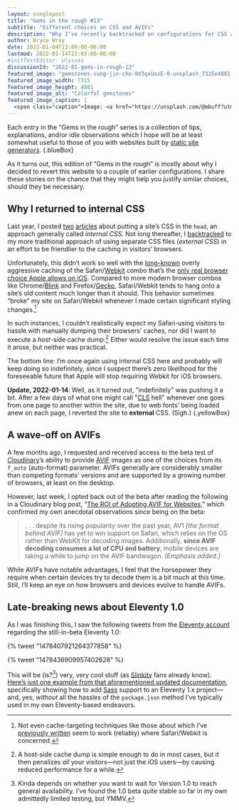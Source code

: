 ```yaml
---
layout: singlepost
title: "Gems in the rough #13"
subtitle: "Different choices on CSS and AVIFs"
description: "Why I’ve recently backtracked on configurations for CSS and image-handling."
author: Bryce Wray
date: 2022-01-04T13:09:00-06:00
lastmod: 2022-01-14T22:03:00-06:00
#initTextEditor: Ulysses
discussionId: "2022-01-gems-in-rough-13"
featured_image: "gemstones-sung-jin-cho-0d3qxUozE-0-unsplash_7315x4881.jpg"
featured_image_width: 7315
featured_image_height: 4881
featured_image_alt: "Colorful gemstones"
featured_image_caption: |
  <span class="caption">Image: <a href="https://unsplash.com/@mbuff?utm_source=unsplash&utm_medium=referral&utm_content=creditCopyText">Sung Jin Cho</a>; <a href="https://unsplash.com/s/photos/gemstones?utm_source=unsplash&utm_medium=referral&utm_content=creditCopyText">Unsplash</a></span>
---
```


Each entry in the “Gems in the rough” series is a collection of tips, explanations, and/or idle observations which I hope will be at least somewhat useful to those of you with websites built by [static site generators](https://jamstack.org/generators).
{.blueBox}

As it turns out, this edition of “Gems in the rough” is mostly about why I decided to revert this website to a couple of earlier configurations. I share these stories on the chance that they might help you justify similar choices, should they be necessary.

## Why I returned to internal CSS

Last year, I posted [two](/posts/2021/02/tailwind-head-hugo-pipes/) [articles](/posts/2021/03/tailwind-head-eleventy/) about putting a site’s CSS in the `head`, an approach generally called *internal CSS*. Not long thereafter, I [backtracked](/posts/2021/05/gems-in-rough-05/#its-all-about-the-cache) to my more traditional approach of using separate CSS files (*external CSS*) in an effort to be friendlier to the caching in visitors’ browsers.

Unfortunately, this didn’t work so well with the [long-known](https://arstechnica.com/civis/viewtopic.php?f=19&t=614905) overly aggressive caching of the Safari/[Webkit](https://webkit.org/) combo that’s the [only real browser choice Apple allows on iOS](https://infrequently.org/2021/08/webkit-ios-deep-dive/). Compared to more modern browser combos like Chrome/[Blink](https://www.chromium.org/blink) and Firefox/[Gecko](https://developer.mozilla.org/en-US/docs/Glossary/Gecko), Safari/Webkit tends to hang onto a site’s old content much longer than it should. This behavior sometimes “broke” my site on Safari/Webkit whenever I made certain significant styling changes.[^1]

In such instances, I couldn’t realistically expect my Safari-using visitors to hassle with manually dumping their browsers’ caches, nor did I want to execute a *host*-side cache dump.[^2] Either would resolve the issue each time it arose, but neither was practical.

The bottom line: I’m once again using internal CSS here and probably will keep doing so indefinitely, since I suspect there’s zero likelihood for the foreseeable future that Apple will stop requiring Webkit for iOS browsers.

**Update, 2022-01-14**: Well, as it turned out, "indefinitely" was pushing it a bit. After a few days of what one might call "[CLS](https://web.dev/cls/) hell" whenever one goes from one page to another within the site, due to web fonts’ being loaded anew on each page, I reverted the site to **external** CSS. (Sigh.)
{.yellowBox}

## A wave-off on AVIFs

A few months ago, I requested and received access to the beta test of [Cloudinary](https://cloudinary.com)’s ability to provide [AVIF](https://en.wikipedia.org/wiki/AVIF) images as one of the choices from its `f_auto` (auto-format) parameter. AVIFs generally are considerably smaller than competing formats’ versions and are supported by a growing number of browsers, at least on the desktop.

However, last week, I opted back out of the beta after reading the following in a Cloudinary blog post, “[The ROI of Adopting AVIF for Websites](https://cloudinary.com/blog/the_roi_of_adopting_avif_for_websites),” which confirmed my own anecdotal observations since being on the beta:

> .&nbsp;.&nbsp;. despite its rising popularity over the past year, AV1 *[the format behind AVIF]* has yet to win support on Safari, which relies on the OS rather than WebKit for decoding images. Additionally, **since AVIF decoding consumes a lot of CPU and battery**, mobile devices are taking a while to jump on the AVIF bandwagon. *[Emphasis added.]*

While AVIFs have notable advantages, I feel that the horsepower they require when certain devices try to decode them is a bit much at this time. Still, I’ll keep an eye on how browsers and devices evolve to handle AVIFs.

## Late-breaking news about Eleventy 1.0

As I was finishing this, I saw the following tweets from the [Eleventy account](https://twitter.com/eleven_ty) regarding the still-in-beta Eleventy 1.0:

{% tweet "1478407921264377858" %}

{% tweet "1478436909957402628" %}

This will be (is?[^3]) very, very cool stuff (as [Slinkity](https://slinkity.dev) fans already know). [Here’s just one example from that aforementioned updated documentation](https://www.11ty.dev/docs/languages/custom/#example-add-sass-support-to-eleventy), specifically showing how to add [Sass](https://sass-lang.com) support to an Eleventy 1.x project—and, yes, *without* all the hassles of the `package.json` method I’ve typically used in my own Eleventy-based endeavors.

[^1]:	Not even cache-targeting techniques like those about which I’ve [previously written](/posts/2020/12/hashing-out-cache-busting-fix-eleventy/) seem to work (reliably) where Safari/Webkit is concerned.

[^2]:	A host-side cache dump is simple enough to do in most cases, but it then penalizes *all* your visitors—not just the iOS users—by causing reduced performance for a while.

[^3]:	Kinda depends on whether you want to wait for Version 1.0 to reach general availability. I’ve found the 1.0 beta quite stable so far in my own admittedly limited testing, but YMMV.

